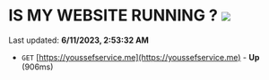# IS MY WEBSITE RUNNING ? [![](https://img.shields.io/static/v1?label=Sponsor&message=%E2%9D%A4&logo=GitHub&color=%23fe8e86)](https://github.com/sponsors/<username>)

Last updated: **6/11/2023, 2:53:32 AM**

- `GET` [https://youssefservice.me](https://youssefservice.me) - **Up** (906ms)
